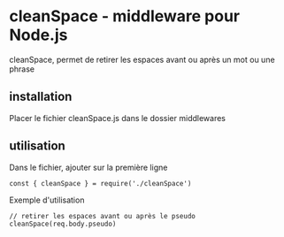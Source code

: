 # cleanSpace - middleware pour Node.js
cleanSpace, permet de retirer les espaces avant ou après un mot ou une phrase


## installation
Placer le fichier cleanSpace.js dans le dossier middlewares


## utilisation
Dans le fichier, ajouter sur la première ligne
```
const { cleanSpace } = require('./cleanSpace')
```

Exemple d'utilisation
```
// retirer les espaces avant ou après le pseudo
cleanSpace(req.body.pseudo)
```
